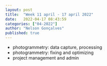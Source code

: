 ```yaml
---
layout: post
title:  "Week 11 april - 17 april 2022"
date:   2022-04-17 08:43:59
categories: ["04-2022"]
author: "Nelson Gonçalves"
published: true
---
```


* photogrammetry: data capture, processing
* photogrammetry: fixing and optimizing
* project management and admin

